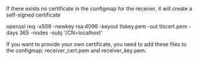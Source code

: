 If there exists no certificate in the configmap for the receiver, it will
create a self-signed certificate

openssl req -x509 -newkey rsa:4096 -keyout tlskey.pem -out tlscert.pem -days 365 -nodes -subj '/CN=localhost'

If you want to provide your own certificate, you need to add these files to the configmap:
receiver_cert.pem and receiver_key.pem.